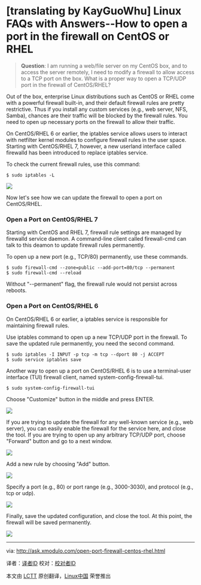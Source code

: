 [translating by KayGuoWhu]
Linux FAQs with Answers--How to open a port in the firewall on CentOS or RHEL
================================================================================
> **Question**: I am running a web/file server on my CentOS box, and to access the server remotely, I need to modify a firewall to allow access to a TCP port on the box. What is a proper way to open a TCP/UDP port in the firewall of CentOS/RHEL? 

Out of the box, enterprise Linux distributions such as CentOS or RHEL come with a powerful firewall built-in, and their default firewall rules are pretty restrictive. Thus if you install any custom services (e.g., web server, NFS, Samba), chances are their traffic will be blocked by the firewall rules. You need to open up necessary ports on the firewall to allow their traffic.

On CentOS/RHEL 6 or earlier, the iptables service allows users to interact with netfilter kernel modules to configure firewall rules in the user space. Starting with CentOS/RHEL 7, however, a new userland interface called firewalld has been introduced to replace iptables service.

To check the current firewall rules, use this command:

    $ sudo iptables -L 

![](https://farm6.staticflickr.com/5601/15604533686_a8c0ae7b89_z.jpg)

Now let's see how we can update the firewall to open a port on CentOS/RHEL.

### Open a Port on CentOS/RHEL 7 ###

Starting with CentOS and RHEL 7, firewall rule settings are managed by firewalld service daemon. A command-line client called firewall-cmd can talk to this deamon to update firewall rules permanently.

To open up a new port (e.g., TCP/80) permanently, use these commands.

    $ sudo firewall-cmd --zone=public --add-port=80/tcp --permanent
    $ sudo firewall-cmd --reload 

Without "--permanent" flag, the firewall rule would not persist across reboots.

### Open a Port on CentOS/RHEL 6 ###

On CentOS/RHEL 6 or earlier, a iptables service is responsible for maintaining firewall rules.

Use iptables command to open up a new TCP/UDP port in the firewall. To save the updated rule permanently, you need the second command.

    $ sudo iptables -I INPUT -p tcp -m tcp --dport 80 -j ACCEPT
    $ sudo service iptables save 

Another way to open up a port on CentOS/RHEL 6 is to use a terminal-user interface (TUI) firewall client, named system-config-firewall-tui.

    $ sudo system-config-firewall-tui

Choose "Customize" button in the middle and press ENTER.

![](https://farm6.staticflickr.com/5602/15628237745_4409cff52f_z.jpg)

If you are trying to update the firewall for any well-known service (e.g., web server), you can easily enable the firewall for the service here, and close the tool. If you are trying to open up any arbitrary TCP/UDP port, choose "Forward" button and go to a next window.

![](https://farm4.staticflickr.com/3941/15604533696_12857827ea_z.jpg)

Add a new rule by choosing "Add" button.

![](https://farm4.staticflickr.com/3941/15008065383_4b92cbd843_z.jpg)

Specify a port (e.g., 80) or port range (e.g., 3000-3030), and protocol (e.g., tcp or udp).

![](https://farm4.staticflickr.com/3946/15007474154_bef75d8c72_z.jpg)

Finally, save the updated configuration, and close the tool. At this point, the firewall will be saved permanently.

![](https://farm4.staticflickr.com/3942/15628237765_0299a638ab_z.jpg)

--------------------------------------------------------------------------------

via: http://ask.xmodulo.com/open-port-firewall-centos-rhel.html

译者：[译者ID](https://github.com/译者ID)
校对：[校对者ID](https://github.com/校对者ID)

本文由 [LCTT](https://github.com/LCTT/TranslateProject) 原创翻译，[Linux中国](http://linux.cn/) 荣誉推出